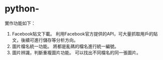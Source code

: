 # python-

實作功能如下：

1. Facebook貼文下載。
   利用Facebook官方提供的API，可大量抓取用戶的貼文，後續可進行儲存等分析方向。
2. 圖片檔名統一功能。
   將都是亂碼的檔名進行統一編號。
3. 圖片辨識，判斷重複圖片功能。
   可以找出不同檔名的同一張圖片。
